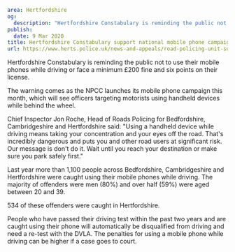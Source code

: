 ```yaml
area: Hertfordshire
og:
  description: "Hertfordshire Constabulary is reminding the public not to use their mobile phones while driving or face a minimum \xA3200 fine and six points on their license."
publish:
  date: 9 Mar 2020
title: Hertfordshire Constabulary support national mobile phone campaign
url: https://www.herts.police.uk/news-and-appeals/road-policing-unit-support-national-mobile-phone-campaign-1509
```

Hertfordshire Constabulary is reminding the public not to use their mobile phones while driving or face a minimum £200 fine and six points on their license.

The warning comes as the NPCC launches its mobile phone campaign this month, which will see officers targeting motorists using handheld devices while behind the wheel.

Chief Inspector Jon Roche, Head of Roads Policing for Bedfordshire, Cambridgeshire and Hertfordshire said: "Using a handheld device while driving means taking your concentration and your eyes off the road. That's incredibly dangerous and puts you and other road users at significant risk. Our message is don't do it. Wait until you reach your destination or make sure you park safely first."

Last year more than 1,100 people across Bedfordshire, Cambridgeshire and Hertfordshire were caught using their mobile phones while driving. The majority of offenders were men (80%) and over half (59%) were aged between 20 and 39.

534 of these offenders were caught in Hertfordshire.

People who have passed their driving test within the past two years and are caught using their phone will automatically be disqualified from driving and need a re-test with the DVLA. The penalties for using a mobile phone while driving can be higher if a case goes to court.
